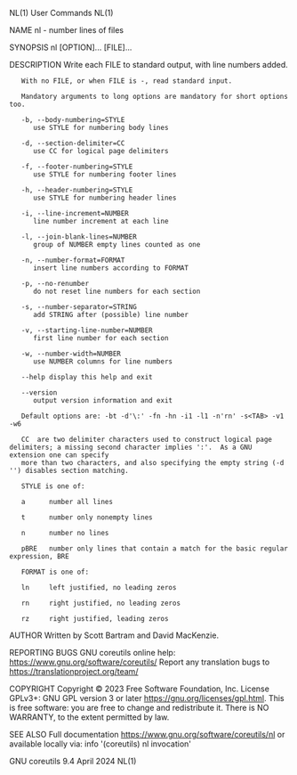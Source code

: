 NL(1)									 User Commands									 NL(1)

NAME
       nl - number lines of files

SYNOPSIS
       nl [OPTION]... [FILE]...

DESCRIPTION
       Write each FILE to standard output, with line numbers added.

       With no FILE, or when FILE is -, read standard input.

       Mandatory arguments to long options are mandatory for short options too.

       -b, --body-numbering=STYLE
	      use STYLE for numbering body lines

       -d, --section-delimiter=CC
	      use CC for logical page delimiters

       -f, --footer-numbering=STYLE
	      use STYLE for numbering footer lines

       -h, --header-numbering=STYLE
	      use STYLE for numbering header lines

       -i, --line-increment=NUMBER
	      line number increment at each line

       -l, --join-blank-lines=NUMBER
	      group of NUMBER empty lines counted as one

       -n, --number-format=FORMAT
	      insert line numbers according to FORMAT

       -p, --no-renumber
	      do not reset line numbers for each section

       -s, --number-separator=STRING
	      add STRING after (possible) line number

       -v, --starting-line-number=NUMBER
	      first line number for each section

       -w, --number-width=NUMBER
	      use NUMBER columns for line numbers

       --help display this help and exit

       --version
	      output version information and exit

       Default options are: -bt -d'\:' -fn -hn -i1 -l1 -n'rn' -s<TAB> -v1 -w6

       CC  are two delimiter characters used to construct logical page delimiters; a missing second character implies ':'.  As a GNU extension one can specify
       more than two characters, and also specifying the empty string (-d '') disables section matching.

       STYLE is one of:

       a      number all lines

       t      number only nonempty lines

       n      number no lines

       pBRE   number only lines that contain a match for the basic regular expression, BRE

       FORMAT is one of:

       ln     left justified, no leading zeros

       rn     right justified, no leading zeros

       rz     right justified, leading zeros

AUTHOR
       Written by Scott Bartram and David MacKenzie.

REPORTING BUGS
       GNU coreutils online help: <https://www.gnu.org/software/coreutils/>
       Report any translation bugs to <https://translationproject.org/team/>

COPYRIGHT
       Copyright © 2023 Free Software Foundation, Inc.	License GPLv3+: GNU GPL version 3 or later <https://gnu.org/licenses/gpl.html>.
       This is free software: you are free to change and redistribute it.  There is NO WARRANTY, to the extent permitted by law.

SEE ALSO
       Full documentation <https://www.gnu.org/software/coreutils/nl>
       or available locally via: info '(coreutils) nl invocation'

GNU coreutils 9.4							  April 2024									 NL(1)
